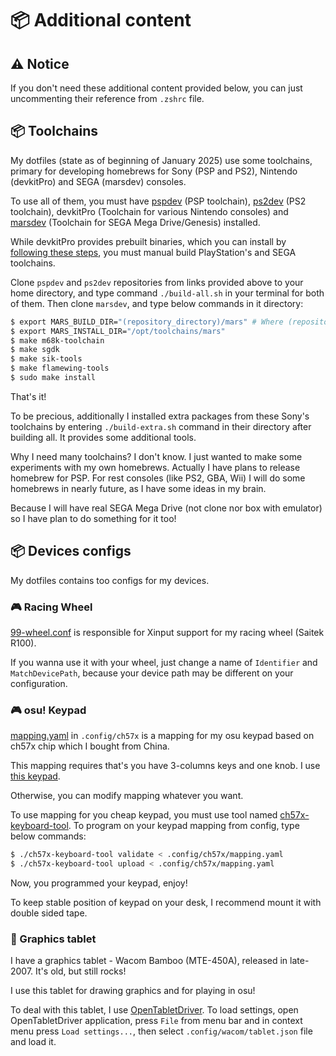 # 📦 Additional content

## ⚠️ Notice

If you don't need these additional content provided below, you can just uncommenting their reference from `.zshrc` file.

## 📦 Toolchains

My dotfiles (state as of beginning of January 2025) use some toolchains, primary for developing homebrews for Sony (PSP and PS2), Nintendo (devkitPro) and SEGA (marsdev) consoles.

To use all of them, you must have [pspdev](https://github.com/pspdev/pspdev) (PSP toolchain), [ps2dev](https://github.com/ps2dev/ps2dev) (PS2 toolchain), devkitPro (Toolchain for various Nintendo consoles) and [marsdev](https://github.com/andwn/marsdev) (Toolchain for SEGA Mega Drive/Genesis) installed.

While devkitPro provides prebuilt binaries, which you can install by [following these steps](https://devkitpro.org/wiki/Getting_Started), you must manual build PlayStation's and SEGA toolchains.

Clone `pspdev` and `ps2dev` repositories from links provided above to your home directory, and type command `./build-all.sh` in your terminal for both of them. Then clone `marsdev`, and type below commands in it directory:

```bash
$ export MARS_BUILD_DIR="(repository_directory)/mars" # Where (repository_directory) you replace by marsdev repository directory
$ export MARS_INSTALL_DIR="/opt/toolchains/mars"
$ make m68k-toolchain
$ make sgdk
$ make sik-tools
$ make flamewing-tools
$ sudo make install
```

That's it!

To be precious, additionally I installed extra packages from these Sony's toolchains by entering `./build-extra.sh` command in their directory after building all. It provides some additional tools.

Why I need many toolchains? I don't know. I just wanted to make some experiments with my own homebrews. Actually I have plans to release homebrew for PSP. For rest consoles (like PS2, GBA, Wii) I will do some homebrews in nearly future, as I have some ideas in my brain.

Because I will have real SEGA Mega Drive (not clone nor box with emulator) so I have plan to do something for it too!

## 📦 Devices configs

My dotfiles contains too configs for my devices.

### 🎮 Racing Wheel

[99-wheel.conf](../etc/X11/xorg.conf.d/99-wheel.conf) is responsible for Xinput support for my racing wheel (Saitek R100).

If you wanna use it with your wheel, just change a name of `Identifier` and `MatchDevicePath`, because your device path may be different on your configuration.

### 🎮 osu! Keypad

[mapping.yaml](../.config/ch57x/mapping.yaml) in `.config/ch57x` is a mapping for my osu keypad based on ch57x chip which I bought from China.

This mapping requires that's you have 3-columns keys and one knob. I use [this keypad](https://aliexpress.com/item/1005006594445739.html).

Otherwise, you can modify mapping whatever you want.

To use mapping for you cheap keypad, you must use tool named [ch57x-keyboard-tool](https://github.com/kriomant/ch57x-keyboard-tool). To program on your keypad mapping from config, type below commands:

```bash
$ ./ch57x-keyboard-tool validate < .config/ch57x/mapping.yaml
$ ./ch57x-keyboard-tool upload < .config/ch57x/mapping.yaml
```

Now, you programmed your keypad, enjoy!

To keep stable position of keypad on your desk, I recommend mount it with double sided tape.

### 📱 Graphics tablet

I have a graphics tablet - Wacom Bamboo (MTE-450A), released in late-2007. It's old, but still rocks!

I use this tablet for drawing graphics and for playing in osu!

To deal with this tablet, I use [OpenTabletDriver](https://opentabletdriver.net). To load settings, open OpenTabletDriver application, press `File` from menu bar and in context menu press `Load settings...`, then select `.config/wacom/tablet.json` file and load it.
